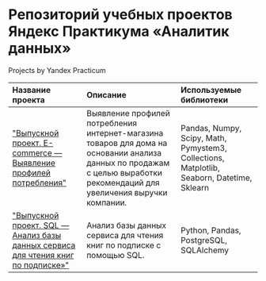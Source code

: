# Репозиторий учебных проектов Яндекс Практикума «Аналитик данных»
Projects by Yandex Practicum

| Название проекта | Описание | Используемые библиотеки | 
| :---------------------- | :---------------------- | :---------------------- |
| ["Выпускной проект. E-commerce — Выявление профилей потребления"](https://github.com/NDemyanova/projects-yandexpracticum/tree/main/final-project-e-commerce) | Выявление профилей потребления интернет-магазина товаров для дома на основании анализа данных по продажам с целью выработки рекомендаций для увеличения выручки компании. | Pandas, Numpy, Scipy, Math, Pymystem3, Collections, Matplotlib, Seaborn, Datetime, Sklearn |
| ["Выпускной проект. SQL — Анализ базы данных сервиса для чтения книг по подписке»"](https://github.com/NDemyanova/projects-yandexpracticum/tree/main/final-project-sql) | Анализ базы данных сервиса для чтения книг по подписке с помощью SQL. | Python, Pandas, PostgreSQL, SQLAlchemy |